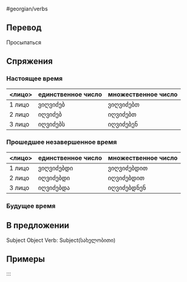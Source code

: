 #georgian/verbs 
## Перевод
Просыпаться
## Спряжения
### Настоящее время
<лицо>|единственное число|множественное число
--------|---------------------|------------------------
1 лицо | ვიღვიძებ | ვიღვიძებთ
2 лицо | იღვიძებ | იღვიძებთ
3 лицо | იღვიძებს | იღვიძებენ
### Прошедшее незавершенное время
<лицо>|единственное число|множественное число
--------|---------------------|------------------------
1 лицо | ვიღვიძებდი | ვიღვიძებდით
2 лицо | იღვიძებდი | იღვიძებდით
3 лицо | იღვიძებდა | იღვიძებდნენ
### Будущее время
## В предложении
Subject Object Verb: Subject(სახელობითი)
## Примеры
:::
